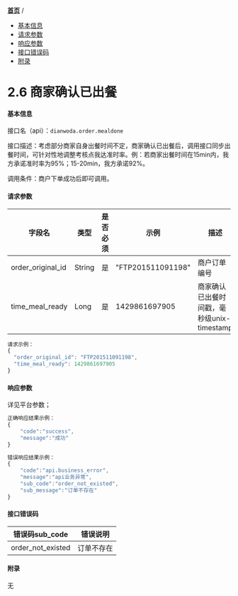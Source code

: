 [**首页**](https://open.dianwoda.com/) /

- <a href="#基本信息">基本信息</a>
- <a href="#请求参数">请求参数</a>
- <a href="#响应参数">响应参数</a>
- <a href="#接口错误码">接口错误码</a>
- <a href="#附录">附录</a>


# 2.6 商家确认已出餐

#### 基本信息

接口名（api）：`dianwoda.order.mealdone`

接口描述：考虑部分商家自身出餐时间不定，商家确认已出餐后，调用接口同步出餐时间，可针对性地调整考核点我达准时率。例：若商家出餐时间在15min内，我方承诺准时率为95%；15-20min，我方承诺92%。

调用条件：商户下单成功后即可调用。

#### 请求参数
字段名 | 类型 | 是否必须 | 示例 | 描述
---|---|---|---|---
order\_original\_id|String|是|"FTP201511091198"|商户订单编号
time\_meal\_ready|Long|是|1429861697905|商家确认已出餐时间戳，毫秒级unix-timestamp
```javascript
请求示例：
{
  "order_original_id": "FTP201511091198",
  "time_meal_ready": 1429861697905
}
```


#### 响应参数
详见平台参数；

```javascript
正确响应结果示例：
{
	"code":"success",
	"message":"成功"
}
```

```javascript
错误响应结果示例：
{
	"code":"api.business_error",
	"message":"api业务异常",
	"sub_code":"order_not_existed",
	"sub_message":"订单不存在"
}
```

#### 接口错误码
错误码sub_code | 错误说明
---|---|
order\_not\_existed|订单不存在

#### 附录
无